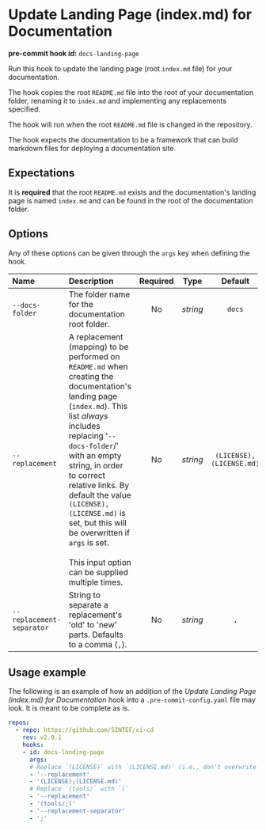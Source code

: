 # Update Landing Page (index.md) for Documentation

**pre-commit hook _id_:** `docs-landing-page`

Run this hook to update the landing page (root `index.md` file) for your documentation.

The hook copies the root `README.md` file into the root of your documentation folder, renaming it to `index.md` and implementing any replacements specified.

The hook will run when the root `README.md` file is changed in the repository.

The hook expects the documentation to be a framework that can build markdown files for deploying a documentation site.

## Expectations

It is **required** that the root `README.md` exists and the documentation's landing page is named `index.md` and can be found in the root of the documentation folder.

## Options

Any of these options can be given through the `args` key when defining the hook.

| **Name** | **Description** | **Required** | **Type** | **Default** |
|:--- |:--- |:---:|:---:|:---:|
| `--docs-folder` | The folder name for the documentation root folder. | No | _string_ | `docs` |
| `--replacement` | A replacement (mapping) to be performed on `README.md` when creating the documentation's landing page (`index.md`). This list _always_ includes replacing '`--docs-folder`/' with an empty string, in order to correct relative links. By default the value `(LICENSE),(LICENSE.md)` is set, but this will be overwritten if `args` is set.</br></br>This input option can be supplied multiple times. | No | _string_ | `(LICENSE),(LICENSE.md)` |
| `--replacement-separator` | String to separate a replacement's 'old' to 'new' parts. Defaults to a comma (`,`). | No | _string_ | `,` |

## Usage example

The following is an example of how an addition of the _Update Landing Page (index.md) for Documentation_ hook into a `.pre-commit-config.yaml` file may look.
It is meant to be complete as is.

```yaml
repos:
  - repo: https://github.com/SINTEF/ci-cd
    rev: v2.9.1
    hooks:
    - id: docs-landing-page
      args:
      # Replace `(LICENSE)` with `(LICENSE.md)` (i.e., don't overwrite the default)
      - '--replacement'
      - '(LICENSE);(LICENSE.md)'
      # Replace `(tools/` with `(`
      - '--replacement'
      - '(tools/;('
      - '--replacement-separator'
      - ';'
```
